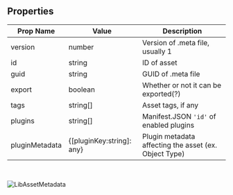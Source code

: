 ## Properties

| Prop Name | Value | Description |
| --------------------- | ------ | ------------------- |
| version | number | Version of .meta file, usually 1 |
| id | string | ID of asset |
| guid | string | GUID of .meta file |
| export | boolean | Whether or not it can be exported(?) |
| tags | string[] | Asset tags, if any |
| plugins | string[] | Manifest.JSON `'id'` of enabled plugins |
| pluginMetadata | {[pluginKey:string]: any} | Plugin metadata affecting the asset (ex. Object Type) |

<br/>

![LibAssetMetadata](https://github.com/user-attachments/assets/c762a9b9-3116-43c4-832d-c35afb113c52)





